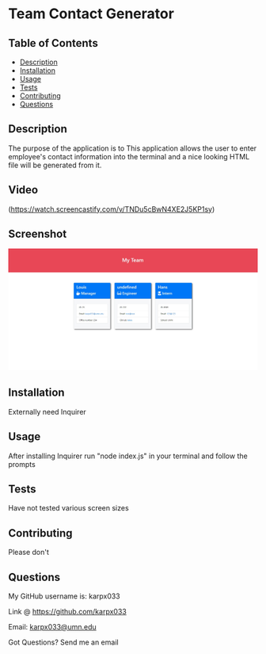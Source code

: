 # Team Contact Generator



## Table of Contents

- [Description](#description)
- [Installation](#installation)
- [Usage](#usage)
- [Tests](#tests)
- [Contributing](#contributing)
- [Questions](#questions)

 ## Description

The purpose of the application is to This application allows the user to enter employee's contact information into the terminal and a nice looking HTML file will be generated from it.
 
## Video
(https://watch.screencastify.com/v/TNDu5cBwN4XE2J5KP1sy)

## Screenshot 
![HTML webpage titled “My Team” features five boxes listing employee names, titles, and other key info.](./Screenshot.jpg)

## Installation

Externally need Inquirer

## Usage

After installing Inquirer run "node index.js" in your terminal and follow the prompts

## Tests

Have not tested various screen sizes

## Contributing

Please don't

## Questions

My GitHub username is: karpx033

Link @ https://github.com/karpx033

Email: karpx033@umn.edu

Got Questions? 
Send me an email


